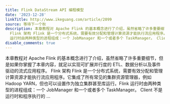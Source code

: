 ```yaml
---
title: Flink DataStream API 编程模型
date: '2023-12-28'
linkTitle: http://www.ikeguang.com/article/2099
source: 等待下一个秋
description: 本章教程对 Apache Flink 的基本概念进行了介绍，虽然省略了许多重要细节，但是如果你掌握了本章内容，就足以实现可扩展并行度的 ETL、数据分析以及事件驱动的流式应用程序。
  Flink 架构 Flink 是一个分布式系统，需要有效分配和管理计算资源才能执行流应用程序。它集成了所有常见的集群资源管理器，例如Hadoop YARN，但也可以设置作为独立集群甚至库运行。Flink
  运行时由两种类型的进程组成：一个 JobManager 和一个或者多个 TaskManager。 Client 不是运行时和程序执行的 ...
disable_comments: true
---
```

本章教程对 Apache Flink 的基本概念进行了介绍，虽然省略了许多重要细节，但是如果你掌握了本章内容，就足以实现可扩展并行度的 ETL、数据分析以及事件驱动的流式应用程序。 Flink 架构 Flink 是一个分布式系统，需要有效分配和管理计算资源才能执行流应用程序。它集成了所有常见的集群资源管理器，例如Hadoop YARN，但也可以设置作为独立集群甚至库运行。Flink 运行时由两种类型的进程组成：一个 JobManager 和一个或者多个 TaskManager。 Client 不是运行时和程序执行的 ...